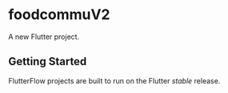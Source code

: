 # foodcommuV2

A new Flutter project.

## Getting Started

FlutterFlow projects are built to run on the Flutter _stable_ release.
